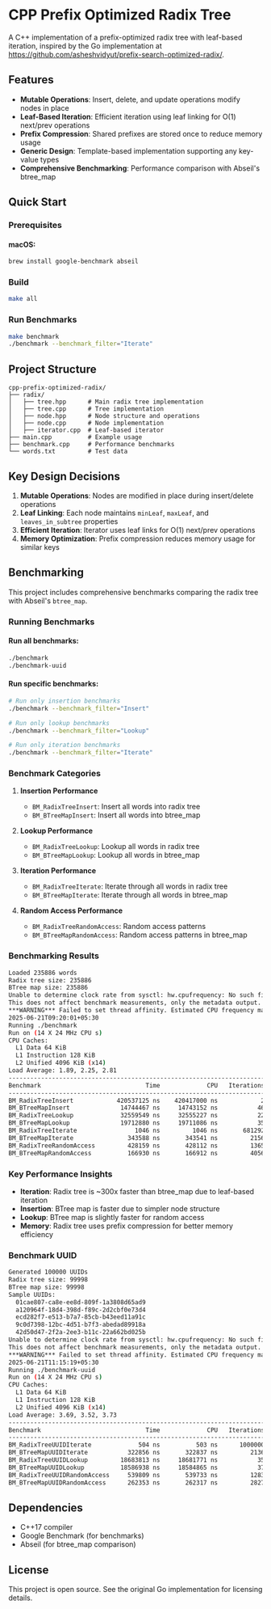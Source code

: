 # CPP Prefix Optimized Radix Tree

A C++ implementation of a prefix-optimized radix tree with leaf-based iteration, inspired by the Go implementation at https://github.com/asheshvidyut/prefix-search-optimized-radix/.

## Features

- **Mutable Operations**: Insert, delete, and update operations modify nodes in place
- **Leaf-Based Iteration**: Efficient iteration using leaf linking for O(1) next/prev operations
- **Prefix Compression**: Shared prefixes are stored once to reduce memory usage
- **Generic Design**: Template-based implementation supporting any key-value types
- **Comprehensive Benchmarking**: Performance comparison with Abseil's btree_map

## Quick Start

### Prerequisites

#### macOS:
```bash
brew install google-benchmark abseil
```

### Build
```bash
make all
```

### Run Benchmarks
```bash
make benchmark
./benchmark --benchmark_filter="Iterate"
```

## Project Structure

```
cpp-prefix-optimized-radix/
├── radix/
│   ├── tree.hpp      # Main radix tree implementation
│   ├── tree.cpp      # Tree implementation
│   ├── node.hpp      # Node structure and operations
│   ├── node.cpp      # Node implementation
│   ├── iterator.cpp  # Leaf-based iterator
├── main.cpp          # Example usage
├── benchmark.cpp     # Performance benchmarks
└── words.txt         # Test data
```

## Key Design Decisions

1. **Mutable Operations**: Nodes are modified in place during insert/delete operations
2. **Leaf Linking**: Each node maintains `minLeaf`, `maxLeaf`, and `leaves_in_subtree` properties
3. **Efficient Iteration**: Iterator uses leaf links for O(1) next/prev operations
4. **Memory Optimization**: Prefix compression reduces memory usage for similar keys

## Benchmarking

This project includes comprehensive benchmarks comparing the radix tree with Abseil's `btree_map`.

### Running Benchmarks

#### Run all benchmarks:
```bash
./benchmark
./benchmark-uuid
```

#### Run specific benchmarks:
```bash
# Run only insertion benchmarks
./benchmark --benchmark_filter="Insert"

# Run only lookup benchmarks
./benchmark --benchmark_filter="Lookup"

# Run only iteration benchmarks
./benchmark --benchmark_filter="Iterate"
```

### Benchmark Categories

1. **Insertion Performance**
   - `BM_RadixTreeInsert`: Insert all words into radix tree
   - `BM_BTreeMapInsert`: Insert all words into btree_map

2. **Lookup Performance**
   - `BM_RadixTreeLookup`: Lookup all words in radix tree
   - `BM_BTreeMapLookup`: Lookup all words in btree_map

3. **Iteration Performance**
   - `BM_RadixTreeIterate`: Iterate through all words in radix tree
   - `BM_BTreeMapIterate`: Iterate through all words in btree_map

4. **Random Access Performance**
   - `BM_RadixTreeRandomAccess`: Random access patterns
   - `BM_BTreeMapRandomAccess`: Random access patterns in btree_map

### Benchmarking Results

```bash
Loaded 235886 words
Radix tree size: 235886
BTree map size: 235886
Unable to determine clock rate from sysctl: hw.cpufrequency: No such file or directory
This does not affect benchmark measurements, only the metadata output.
***WARNING*** Failed to set thread affinity. Estimated CPU frequency may be incorrect.
2025-06-21T09:20:01+05:30
Running ./benchmark
Run on (14 X 24 MHz CPU s)
CPU Caches:
  L1 Data 64 KiB
  L1 Instruction 128 KiB
  L2 Unified 4096 KiB (x14)
Load Average: 1.89, 2.25, 2.81
---------------------------------------------------------------------------------------
Benchmark                             Time             CPU   Iterations UserCounters...
---------------------------------------------------------------------------------------
BM_RadixTreeInsert            420537125 ns    420417000 ns            2 bytes_per_second=25.684Mi/s items_per_second=561.076k/s
BM_BTreeMapInsert              14744467 ns     14743152 ns           46 bytes_per_second=732.408Mi/s items_per_second=15.9997M/s
BM_RadixTreeLookup             32559549 ns     32555227 ns           22 bytes_per_second=165.841Mi/s items_per_second=7.24572M/s
BM_BTreeMapLookup              19712880 ns     19711086 ns           35 bytes_per_second=273.907Mi/s items_per_second=11.9672M/s
BM_RadixTreeIterate                1046 ns         1046 ns       681292 bytes_per_second=9.84546Ti/s items_per_second=225.525G/s
BM_BTreeMapIterate               343588 ns       343541 ns         2156 bytes_per_second=30.6948Gi/s items_per_second=686.632M/s
BM_RadixTreeRandomAccess         428159 ns       428112 ns         1365 bytes_per_second=53.4631Mi/s items_per_second=2.33584M/s
BM_BTreeMapRandomAccess          166930 ns       166912 ns         4056 bytes_per_second=137.127Mi/s items_per_second=5.99116M/s
```

### Key Performance Insights

- **Iteration**: Radix tree is ~300x faster than btree_map due to leaf-based iteration
- **Insertion**: BTree map is faster due to simpler node structure
- **Lookup**: BTree map is slightly faster for random access
- **Memory**: Radix tree uses prefix compression for better memory efficiency


### Benchmark UUID

```bash
Generated 100000 UUIDs
Radix tree size: 99998
BTree map size: 99998
Sample UUIDs:
  01cae807-ca8e-ee8d-809f-1a3808d65ad9
  a120964f-18d4-398d-f89c-2d2cbf0e73d4
  ecd282f7-e513-b7a7-85cb-b43eed11a91c
  9c0d7398-12bc-4d51-b7f3-abedad89918a
  42d50d47-2f2a-2ee3-b11c-22a662bd025b
Unable to determine clock rate from sysctl: hw.cpufrequency: No such file or directory
This does not affect benchmark measurements, only the metadata output.
***WARNING*** Failed to set thread affinity. Estimated CPU frequency may be incorrect.
2025-06-21T11:15:19+05:30
Running ./benchmark-uuid
Run on (14 X 24 MHz CPU s)
CPU Caches:
  L1 Data 64 KiB
  L1 Instruction 128 KiB
  L2 Unified 4096 KiB (x14)
Load Average: 3.69, 3.52, 3.73
---------------------------------------------------------------------------------------
Benchmark                             Time             CPU   Iterations UserCounters...
---------------------------------------------------------------------------------------
BM_RadixTreeUUIDIterate             504 ns          503 ns      1000000 bytes_per_second=8.67637Ti/s items_per_second=198.745G/s
BM_BTreeMapUUIDIterate           322856 ns       322837 ns         2136 bytes_per_second=13.8471Gi/s items_per_second=309.754M/s
BM_RadixTreeUUIDLookup         18683813 ns     18681771 ns           35 bytes_per_second=122.516Mi/s items_per_second=5.35281M/s
BM_BTreeMapUUIDLookup          18586938 ns     18584865 ns           37 bytes_per_second=123.155Mi/s items_per_second=5.38072M/s
BM_RadixTreeUUIDRandomAccess     539809 ns       539733 ns         1283 bytes_per_second=42.4065Mi/s items_per_second=1.85277M/s
BM_BTreeMapUUIDRandomAccess      262353 ns       262317 ns         2827 bytes_per_second=87.2538Mi/s items_per_second=3.81218M/s
```

## Dependencies

- C++17 compiler
- Google Benchmark (for benchmarks)
- Abseil (for btree_map comparison)

## License

This project is open source. See the original Go implementation for licensing details.
